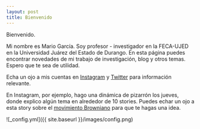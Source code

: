 ```yaml
---
layout: post
title: Bienvenido
---
```


Bienvenido.

Mi nombre es Mario García. Soy profesor - investigador en la FECA-UJED en la Universidad Juárez del Estado de Durango. En esta página puedes encontrar novedades de mi trabajo de investigación, blog y otros temas. Espero que te sea de utilidad.

Echa un ojo a mis cuentas en [Instagram](https://www.instagram.com/marionomics/) y [Twitter](https://twitter.com/marionomics_) para información relevante.

En Instagram, por ejemplo, hago una dinámica de pizarrón los jueves, donde explico algún tema en alrededor de 10 stories. Puedes echar un ojo a esta story sobre el [movimiento Browniano](https://www.instagram.com/stories/highlights/17847009770220630/) para que te hagas una idea.

![_config.yml]({{ site.baseurl }}/images/config.png)

